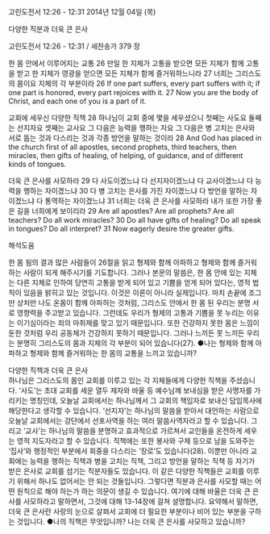 고린도전서 12:26 - 12:31 
2014년 12월 04일 (목)

다양한 직분과 더욱 큰 은사



고린도전서 12:26 - 12:31 / 새찬송가 379 장


한 몸 안에서 이루어지는 교통
26 만일 한 지체가 고통을 받으면 모든 지체가 함께 고통을 받고 한 지체가 영광을 얻으면 모든 지체가 함께 즐거워하느니라 27 너희는 그리스도의 몸이요 지체의 각 부분이라
26 If one part suffers, every part suffers with it; if one part is honored, every part rejoices with it. 27 Now you are the body of Christ, and each one of you is a part of it. 

교회에 세우신 다양한 직책
28 하나님이 교회 중에 몇을 세우셨으니 첫째는 사도요 둘째는 선지자요 셋째는 교사요 그 다음은 능력을 행하는 자요 그 다음은 병 고치는 은사와 서로 돕는 것과 다스리는 것과 각종 방언을 말하는 것이라 
28 And God has placed in the church first of all apostles, second prophets, third teachers, then miracles, then gifts of healing, of helping, of guidance, and of different kinds of tongues.

더욱 큰 은사를 사모하라
29 다 사도이겠느냐 다 선지자이겠느냐 다 교사이겠느냐 다 능력을 행하는 자이겠느냐 30 다 병 고치는 은사를 가진 자이겠느냐 다 방언을 말하는 자이겠느냐 다 통역하는 자이겠느냐 31 너희는 더욱 큰 은사를 사모하라 내가 또한 가장 좋은 길을 너희에게 보이리라
29 Are all apostles? Are all prophets? Are all teachers? Do all work miracles? 30 Do all have gifts of healing? Do all speak in tongues? Do all interpret? 31 Now eagerly desire the greater gifts.

해석도움





한 몸 됨의 결과 
많은 사람들이 26절을 읽고 형제와 함께 아파하고 형제와 함께 즐거워하는 사람이 되게 해주시기를 기도합니다. 그러나 본문의 말씀은, 한 몸 안에 있는 지체는 다른 지체로 인하여 당연히 고통을 받게 되어 있고 기쁨을 얻게 되어 있다는, 영적 법칙이 있음을 밝히고 있는 것입니다. 이것은 이론이 아니라 실제입니다. 마치 손끝에 조그만 상처만 나도 온몸이 함께 아파하는 것처럼, 그리스도 안에서 한 몸 된 우리는 분명 서로 영향력을 주고받고 있습니다. 그런데도 우리가 형제의 고통과 기쁨을 못 누리는 이유는 이기심이라는 죄의 마취제를 맞고 있기 때문입니다. 또한 건강하지 못한 몸은 느낌이 둔한 것처럼 우리 공동체가 건강하지 못하기 때문입니다. 그러나 느끼든 못 느끼든 우리는 분명히 그리스도의 몸과 지체의 각 부분이 되어 있습니다(27). 
●나는 형제와 함께 아파하고 형제와 함께 즐거워하는 한 몸의 교통을 느끼고 있습니까?

다양한 직책과 더욱 큰 은사  
하나님은 그리스도의 몸인 교회를 이루고 있는 각 지체들에게 다양한 직책을 주셨습니다. ‘사도’는 초대 교회를 세운 열두 제자와 바울 등 예수님께 보내심을 받은 사명자를 가리키는 명칭인데, 오늘날 교회에서는 하나님께서 그 교회의 책임자로 보내신 담임목사에 해당한다고 생각할 수 있습니다. ‘선지자’는 하나님의 말씀을 받아서 대언하는 사람으로 오늘날 교회에서는 강단에서 선포사역을 하는 여러 말씀사역자라고 할 수 있습니다. 그리고 ‘교사’는 하나님의 말씀을 분명하고 효과적으로 가르쳐서 교인들을 온전하게 세우는 영적 지도자라고 할 수 있습니다. 직책에는 또한  봉사와 구제 등으로 남을 도와주는 ‘집사’와 행정적인 부분에서 회중을 다스리는 ‘장로’도 있습니다(28). 이뿐만 아니라 교회에는 능력을 행하는 직책과 병을 고치는 직책, 그리고 방언을 말하는 직책 등 자기가 받은 은사로 교회를 섬기는 직분자들도 있습니다. 이 같은 다양한 직책들은 교회를 이루기 위해서 하나도 없어서는 안 되는 것들입니다. 그렇다면 직분과 은사를 사모할 때는 어떤 원칙으로 해야 하는가 하는 의문이 생길 수 있습니다. 여기에 대해 바울은 더욱 큰 은사를 사모하라고 말하면서, 그것에 대해 13-14장에 걸쳐 설명합니다. 요약해서 말하면, 더욱 큰 은사란 사랑의 눈으로 살펴서 교회에 더 필요한 부분이나 비어 있는 부분을 구하는 것입니다. 
●나의 직책은 무엇입니까? 나는 더욱 큰 은사를 사모하고 있습니까?